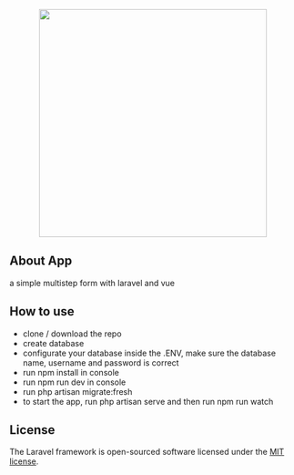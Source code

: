 <p align="center"><a href="https://laravel.com" target="_blank"><img src="https://raw.githubusercontent.com/laravel/art/master/logo-lockup/5%20SVG/2%20CMYK/1%20Full%20Color/laravel-logolockup-cmyk-red.svg" width="400"></a></p>

## About App

a simple multistep form with laravel and vue

## How to use

-   clone / download the repo
-   create database
-   configurate your database inside the .ENV, make sure the database name, username and password is correct
-   run npm install in console
-   run npm run dev in console
-   run php artisan migrate:fresh
-   to start the app, run php artisan serve and then run npm run watch

## License

The Laravel framework is open-sourced software licensed under the [MIT license](https://opensource.org/licenses/MIT).
